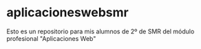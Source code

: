 # aplicacioneswebsmr

Esto es un repositorio para mis alumnos de 2º de SMR del módulo profesional "Aplicaciones Web"
